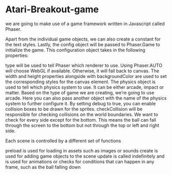 # Atari-Breakout-game
we are going to make use of a game framework written in Javascript called Phaser.


Apart from the individual game objects, we can also create a constant for the text styles. Lastly, the config object will be passed to Phaser.Game to initialize the game. This configuration object takes in the following properties:

type will be used to tell Phaser which renderer to use. Using Phaser.AUTO will choose WebGL if available. Otherwise, it will fall back to canvas.
The width and height properties alongside with backgroundColor are used to set the corresponding styles for the canvas element.
The physics object is used to tell which physics system to use. It can be either arcade, impact or matter. Based on the type of game we are creating, we’re going to use arcade. Here you can also pass another object with the name of the physics system to further configure it. By setting debug to true, you can enable collision boxes to be drawn for the sprites.
checkCollision will be responsible for checking collisions on the world boundaries. We want to check for every side except for the bottom. This means the ball can fall through the screen to the bottom but not through the top or left and right side.


Each scene is controlled by a different set of functions

preload is used for loading in assets such as images or sounds
create is used for adding game objects to the scene
update is called indefinitely and is used for animations or checks for conditions that can happen in any frame, such as the ball falling down


